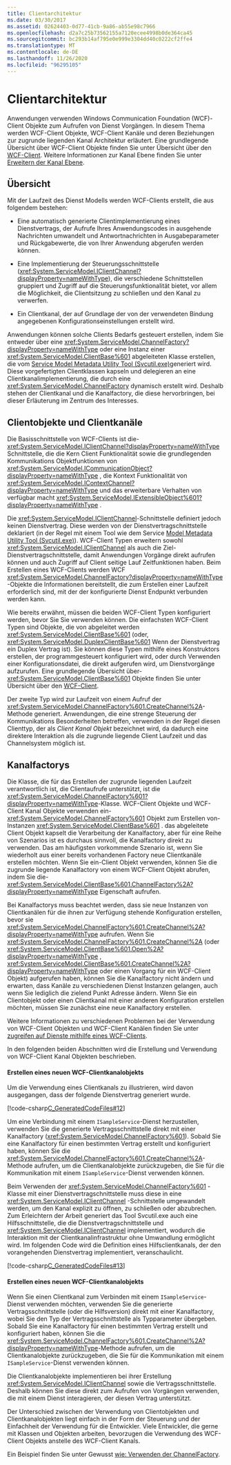 ```yaml
---
title: Clientarchitektur
ms.date: 03/30/2017
ms.assetid: 02624403-0d77-41cb-9a86-ab55e98c7966
ms.openlocfilehash: d2a7c25b73562155a7120ecee4998b0de364ca45
ms.sourcegitcommit: bc293b14af795e0e999e3304dd40c0222cf2ffe4
ms.translationtype: MT
ms.contentlocale: de-DE
ms.lasthandoff: 11/26/2020
ms.locfileid: "96295105"
---
```

# <a name="client-architecture"></a>Clientarchitektur

Anwendungen verwenden Windows Communication Foundation (WCF)-Client Objekte zum Aufrufen von Dienst Vorgängen. In diesem Thema werden WCF-Client Objekte, WCF-Client Kanäle und deren Beziehungen zur zugrunde liegenden Kanal Architektur erläutert. Eine grundlegende Übersicht über WCF-Client Objekte finden Sie unter Übersicht über den [WCF-Client](../wcf-client-overview.md). Weitere Informationen zur Kanal Ebene finden Sie unter [Erweitern der Kanal Ebene](../extending/extending-the-channel-layer.md).  
  
## <a name="overview"></a>Übersicht  

 Mit der Laufzeit des Dienst Modells werden WCF-Clients erstellt, die aus folgendem bestehen:  
  
- Eine automatisch generierte Clientimplementierung eines Dienstvertrags, der Aufrufe Ihres Anwendungscodes in ausgehende Nachrichten umwandelt und Antwortnachrichten in Ausgabeparameter und Rückgabewerte, die von Ihrer Anwendung abgerufen werden können.  
  
- Eine Implementierung der Steuerungsschnittstelle (<xref:System.ServiceModel.IClientChannel?displayProperty=nameWithType>), die verschiedene Schnittstellen gruppiert und Zugriff auf die Steuerungsfunktionalität bietet, vor allem die Möglichkeit, die Clientsitzung zu schließen und den Kanal zu verwerfen.  
  
- Ein Clientkanal, der auf Grundlage der von der verwendeten Bindung angegebenen Konfigurationseinstellungen erstellt wird.  
  
 Anwendungen können solche Clients Bedarfs gesteuert erstellen, indem Sie entweder über eine <xref:System.ServiceModel.ChannelFactory?displayProperty=nameWithType> oder eine Instanz einer <xref:System.ServiceModel.ClientBase%601> abgeleiteten Klasse erstellen, die vom [Service Model Metadata Utility Tool (Svcutil.exe)](../servicemodel-metadata-utility-tool-svcutil-exe.md)generiert wird. Diese vorgefertigten Clientklassen kapseln und delegieren an eine Clientkanalimplementierung, die durch eine <xref:System.ServiceModel.ChannelFactory> dynamisch erstellt wird. Deshalb stehen der Clientkanal und die Kanalfactory, die diese hervorbringen, bei dieser Erläuterung im Zentrum des Interesses.  
  
## <a name="client-objects-and-client-channels"></a>Clientobjekte und Clientkanäle  

 Die Basisschnittstelle von WCF-Clients ist die- <xref:System.ServiceModel.IClientChannel?displayProperty=nameWithType> Schnittstelle, die die Kern Client Funktionalität sowie die grundlegenden Kommunikations Objektfunktionen von <xref:System.ServiceModel.ICommunicationObject?displayProperty=nameWithType> , die Kontext Funktionalität von <xref:System.ServiceModel.IContextChannel?displayProperty=nameWithType> und das erweiterbare Verhalten von verfügbar macht <xref:System.ServiceModel.IExtensibleObject%601?displayProperty=nameWithType> .  
  
 Die <xref:System.ServiceModel.IClientChannel>-Schnittstelle definiert jedoch keinen Dienstvertrag. Diese werden von der Dienstvertragschnittstelle deklariert (in der Regel mit einem Tool wie dem Service [Model Metadata Utility Tool (Svcutil.exe)](../servicemodel-metadata-utility-tool-svcutil-exe.md)). WCF-Client Typen erweitern sowohl <xref:System.ServiceModel.IClientChannel> als auch die Ziel-Dienstvertragschnittstelle, damit Anwendungen Vorgänge direkt aufrufen können und auch Zugriff auf Client seitige Lauf Zeitfunktionen haben. Beim Erstellen eines WCF-Clients werden WCF <xref:System.ServiceModel.ChannelFactory?displayProperty=nameWithType> -Objekte die Informationen bereitstellt, die zum Erstellen einer Laufzeit erforderlich sind, mit der der konfigurierte Dienst Endpunkt verbunden werden kann.  
  
 Wie bereits erwähnt, müssen die beiden WCF-Client Typen konfiguriert werden, bevor Sie Sie verwenden können. Die einfachsten WCF-Client Typen sind Objekte, die von abgeleitet werden <xref:System.ServiceModel.ClientBase%601> (oder, <xref:System.ServiceModel.DuplexClientBase%601> Wenn der Dienstvertrag ein Duplex Vertrag ist). Sie können diese Typen mithilfe eines Konstruktors erstellen, der programmgesteuert konfiguriert wird, oder durch Verwenden einer Konfigurationsdatei, die direkt aufgerufen wird, um Dienstvorgänge aufzurufen. Eine grundlegende Übersicht über- <xref:System.ServiceModel.ClientBase%601> Objekte finden Sie unter Übersicht über den [WCF-Client](../wcf-client-overview.md).  
  
 Der zweite Typ wird zur Laufzeit von einem Aufruf der <xref:System.ServiceModel.ChannelFactory%601.CreateChannel%2A>-Methode generiert. Anwendungen, die eine strenge Steuerung der Kommunikations Besonderheiten betreffen, verwenden in der Regel diesen Clienttyp, der als *Client Kanal Objekt* bezeichnet wird, da dadurch eine direktere Interaktion als die zugrunde liegende Client Laufzeit und das Channelsystem möglich ist.  
  
## <a name="channel-factories"></a>Kanalfactorys  

 Die Klasse, die für das Erstellen der zugrunde liegenden Laufzeit verantwortlich ist, die Clientaufrufe unterstützt, ist die <xref:System.ServiceModel.ChannelFactory%601?displayProperty=nameWithType>-Klasse. WCF-Client Objekte und WCF-Client Kanal Objekte verwenden ein- <xref:System.ServiceModel.ChannelFactory%601> Objekt zum Erstellen von-Instanzen <xref:System.ServiceModel.ClientBase%601> . das abgeleitete Client Objekt kapselt die Verarbeitung der Kanalfactory, aber für eine Reihe von Szenarios ist es durchaus sinnvoll, die Kanalfactory direkt zu verwenden. Das am häufigsten vorkommende Szenario ist, wenn Sie wiederholt aus einer bereits vorhandenen Factory neue Clientkanäle erstellen möchten. Wenn Sie ein-Client Objekt verwenden, können Sie die zugrunde liegende Kanalfactory von einem WCF-Client Objekt abrufen, indem Sie die- <xref:System.ServiceModel.ClientBase%601.ChannelFactory%2A?displayProperty=nameWithType> Eigenschaft aufrufen.  
  
 Bei Kanalfactorys muss beachtet werden, dass sie neue Instanzen von Clientkanälen für die ihnen zur Verfügung stehende Konfiguration erstellen, bevor sie <xref:System.ServiceModel.ChannelFactory%601.CreateChannel%2A?displayProperty=nameWithType> aufrufen. Wenn Sie <xref:System.ServiceModel.ChannelFactory%601.CreateChannel%2A> (oder <xref:System.ServiceModel.ClientBase%601.Open%2A?displayProperty=nameWithType> , <xref:System.ServiceModel.ClientBase%601.CreateChannel%2A?displayProperty=nameWithType> oder einen Vorgang für ein WCF-Client Objekt) aufgerufen haben, können Sie die Kanalfactory nicht ändern und erwarten, dass Kanäle zu verschiedenen Dienst Instanzen gelangen, auch wenn Sie lediglich die zielend Punkt Adresse ändern. Wenn Sie ein Clientobjekt oder einen Clientkanal mit einer anderen Konfiguration erstellen möchten, müssen Sie zunächst eine neue Kanalfactory erstellen.  
  
 Weitere Informationen zu verschiedenen Problemen bei der Verwendung von WCF-Client Objekten und WCF-Client Kanälen finden Sie unter [zugreifen auf Dienste mithilfe eines WCF-Clients](accessing-services-using-a-client.md).  
  
 In den folgenden beiden Abschnitten wird die Erstellung und Verwendung von WCF-Client Kanal Objekten beschrieben.  
  
#### <a name="creating-a-new-wcf-client-channel-object"></a>Erstellen eines neuen WCF-Clientkanalobjekts  

 Um die Verwendung eines Clientkanals zu illustrieren, wird davon ausgegangen, dass der folgende Dienstvertrag generiert wurde.  
  
 [!code-csharp[C_GeneratedCodeFiles#12](../../../../samples/snippets/csharp/VS_Snippets_CFX/c_generatedcodefiles/cs/proxycode.cs#12)]  
  
 Um eine Verbindung mit einem `ISampleService`-Dienst herzustellen, verwenden Sie die generierte Vertragsschnittstelle direkt mit einer Kanalfactory (<xref:System.ServiceModel.ChannelFactory%601>). Sobald Sie eine Kanalfactory für einen bestimmten Vertrag erstellt und konfiguriert haben, können Sie die <xref:System.ServiceModel.ChannelFactory%601.CreateChannel%2A>-Methode aufrufen, um die Clientkanalobjekte zurückzugeben, die Sie für die Kommunikation mit einem `ISampleService`-Dienst verwenden können.  
  
 Beim Verwenden der <xref:System.ServiceModel.ChannelFactory%601> -Klasse mit einer Dienstvertragschnittstelle muss diese in eine <xref:System.ServiceModel.IClientChannel> -Schnittstelle umgewandelt werden, um den Kanal explizit zu öffnen, zu schließen oder abzubrechen. Zum Erleichtern der Arbeit generiert das Tool Svcutil.exe auch eine Hilfsschnittstelle, die die Dienstvertragschnittstelle und <xref:System.ServiceModel.IClientChannel> implementiert, wodurch die Interaktion mit der Clientkanalinfrastruktur ohne Umwandlung ermöglicht wird. Im folgenden Code wird die Definition eines Hilfsclientkanals, der den vorangehenden Dienstvertrag implementiert, veranschaulicht.  
  
 [!code-csharp[C_GeneratedCodeFiles#13](../../../../samples/snippets/csharp/VS_Snippets_CFX/c_generatedcodefiles/cs/proxycode.cs#13)]  
  
#### <a name="creating-a-new-wcf-client-channel-object"></a>Erstellen eines neuen WCF-Clientkanalobjekts  

 Wenn Sie einen Clientkanal zum Verbinden mit einem `ISampleService`-Dienst verwenden möchten, verwenden Sie die generierte Vertragsschnittstelle (oder die Hilfsversion) direkt mit einer Kanalfactory, wobei Sie den Typ der Vertragsschnittstelle als Typparameter übergeben. Sobald Sie eine Kanalfactory für einen bestimmten Vertrag erstellt und konfiguriert haben, können Sie die <xref:System.ServiceModel.ChannelFactory%601.CreateChannel%2A?displayProperty=nameWithType>-Methode aufrufen, um die Clientkanalobjekte zurückzugeben, die Sie für die Kommunikation mit einem `ISampleService`-Dienst verwenden können.  
  
 Die Clientkanalobjekte implementieren bei ihrer Erstellung <xref:System.ServiceModel.IClientChannel> sowie die Vertragsschnittstelle. Deshalb können Sie diese direkt zum Aufrufen von Vorgängen verwenden, die mit einem Dienst interagieren, der diesen Vertrag unterstützt.  
  
 Der Unterschied zwischen der Verwendung von Clientobjekten und Clientkanalobjekten liegt einfach in der Form der Steuerung und der Einfachheit der Verwendung für die Entwickler. Viele Entwickler, die gerne mit Klassen und Objekten arbeiten, bevorzugen die Verwendung des WCF-Client Objekts anstelle des WCF-Client Kanals.  
  
 Ein Beispiel finden Sie unter Gewusst [wie: Verwenden der ChannelFactory](how-to-use-the-channelfactory.md).

